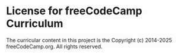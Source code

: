 # License for freeCodeCamp Curriculum

The curricular content in this project is the Copyright (c) 2014-2025 freeCodeCamp.org. All rights reserved.
